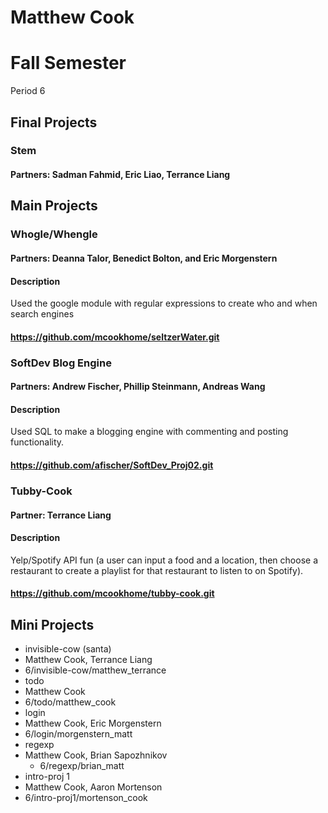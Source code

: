 Matthew Cook
==========

# Fall Semester
Period 6

## Final Projects
### Stem
#### Partners: Sadman Fahmid, Eric Liao, Terrance Liang

## Main Projects

### Whogle/Whengle
#### Partners: Deanna Talor, Benedict Bolton, and Eric Morgenstern
#### Description
Used the google module with regular expressions to create who and when search engines
#### https://github.com/mcookhome/seltzerWater.git

### SoftDev Blog Engine
#### Partners: Andrew Fischer, Phillip Steinmann, Andreas Wang
#### Description
Used SQL to make a blogging engine with commenting and posting functionality.
#### https://github.com/afischer/SoftDev_Proj02.git

### Tubby-Cook
#### Partner: Terrance Liang
#### Description
Yelp/Spotify API fun (a user can input a food and a location, then choose a restaurant to create a playlist for that restaurant to listen to on Spotify).
#### https://github.com/mcookhome/tubby-cook.git

## Mini Projects

 * invisible-cow (santa)
  * Matthew Cook, Terrance Liang
  * 6/invisible-cow/matthew_terrance
 * todo
  * Matthew Cook
  * 6/todo/matthew_cook
 * login
  * Matthew Cook, Eric Morgenstern
  * 6/login/morgenstern_matt
 * regexp
  * Matthew Cook, Brian Sapozhnikov
	* 6/regexp/brian_matt
 * intro-proj 1
  * Matthew Cook, Aaron Mortenson
  * 6/intro-proj1/mortenson_cook



